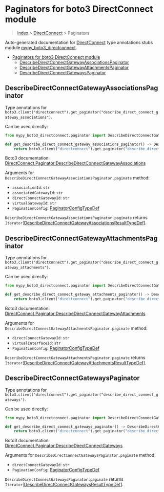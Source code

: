 # Paginators for boto3 DirectConnect module

> [Index](..) > [DirectConnect](.) > Paginators

Auto-generated documentation for
[DirectConnect](https://boto3.amazonaws.com/v1/documentation/api/1.17.73/reference/services/directconnect.html#DirectConnect)
type annotations stubs module
[mypy_boto3_directconnect](https://pypi.org/project/mypy-boto3-directconnect/).

- [Paginators for boto3 DirectConnect module](#paginators-for-boto3-directconnect-module)
  - [DescribeDirectConnectGatewayAssociationsPaginator](#describedirectconnectgatewayassociationspaginator)
  - [DescribeDirectConnectGatewayAttachmentsPaginator](#describedirectconnectgatewayattachmentspaginator)
  - [DescribeDirectConnectGatewaysPaginator](#describedirectconnectgatewayspaginator)

## DescribeDirectConnectGatewayAssociationsPaginator

Type annotations for
`boto3.client("directconnect").get_paginator("describe_direct_connect_gateway_associations")`.

Can be used directly:

```python
from mypy_boto3_directconnect.paginator import DescribeDirectConnectGatewayAssociationsPaginator

def get_describe_direct_connect_gateway_associations_paginator() -> DescribeDirectConnectGatewayAssociationsPaginator:
    return boto3.client("directconnect").get_paginator("describe_direct_connect_gateway_associations")
```

Boto3 documentation:
[DirectConnect.Paginator.DescribeDirectConnectGatewayAssociations](https://boto3.amazonaws.com/v1/documentation/api/1.17.73/reference/services/directconnect.html#DirectConnect.Paginator.DescribeDirectConnectGatewayAssociations)

Arguments for `DescribeDirectConnectGatewayAssociationsPaginator.paginate`
method:

- `associationId`: `str`
- `associatedGatewayId`: `str`
- `directConnectGatewayId`: `str`
- `virtualGatewayId`: `str`
- `PaginationConfig`:
  [PaginatorConfigTypeDef](./type_defs.md#paginatorconfigtypedef)

`DescribeDirectConnectGatewayAssociationsPaginator.paginate` returns
`Iterator`\[[DescribeDirectConnectGatewayAssociationsResultTypeDef](./type_defs.md#describedirectconnectgatewayassociationsresulttypedef)\].

## DescribeDirectConnectGatewayAttachmentsPaginator

Type annotations for
`boto3.client("directconnect").get_paginator("describe_direct_connect_gateway_attachments")`.

Can be used directly:

```python
from mypy_boto3_directconnect.paginator import DescribeDirectConnectGatewayAttachmentsPaginator

def get_describe_direct_connect_gateway_attachments_paginator() -> DescribeDirectConnectGatewayAttachmentsPaginator:
    return boto3.client("directconnect").get_paginator("describe_direct_connect_gateway_attachments")
```

Boto3 documentation:
[DirectConnect.Paginator.DescribeDirectConnectGatewayAttachments](https://boto3.amazonaws.com/v1/documentation/api/1.17.73/reference/services/directconnect.html#DirectConnect.Paginator.DescribeDirectConnectGatewayAttachments)

Arguments for `DescribeDirectConnectGatewayAttachmentsPaginator.paginate`
method:

- `directConnectGatewayId`: `str`
- `virtualInterfaceId`: `str`
- `PaginationConfig`:
  [PaginatorConfigTypeDef](./type_defs.md#paginatorconfigtypedef)

`DescribeDirectConnectGatewayAttachmentsPaginator.paginate` returns
`Iterator`\[[DescribeDirectConnectGatewayAttachmentsResultTypeDef](./type_defs.md#describedirectconnectgatewayattachmentsresulttypedef)\].

## DescribeDirectConnectGatewaysPaginator

Type annotations for
`boto3.client("directconnect").get_paginator("describe_direct_connect_gateways")`.

Can be used directly:

```python
from mypy_boto3_directconnect.paginator import DescribeDirectConnectGatewaysPaginator

def get_describe_direct_connect_gateways_paginator() -> DescribeDirectConnectGatewaysPaginator:
    return boto3.client("directconnect").get_paginator("describe_direct_connect_gateways")
```

Boto3 documentation:
[DirectConnect.Paginator.DescribeDirectConnectGateways](https://boto3.amazonaws.com/v1/documentation/api/1.17.73/reference/services/directconnect.html#DirectConnect.Paginator.DescribeDirectConnectGateways)

Arguments for `DescribeDirectConnectGatewaysPaginator.paginate` method:

- `directConnectGatewayId`: `str`
- `PaginationConfig`:
  [PaginatorConfigTypeDef](./type_defs.md#paginatorconfigtypedef)

`DescribeDirectConnectGatewaysPaginator.paginate` returns
`Iterator`\[[DescribeDirectConnectGatewaysResultTypeDef](./type_defs.md#describedirectconnectgatewaysresulttypedef)\].
